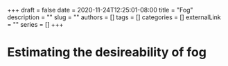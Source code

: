 +++ 
draft = false
date = 2020-11-24T12:25:01-08:00
title = "Fog"
description = ""
slug = ""
authors = []
tags = []
categories = []
externalLink = ""
series = []
+++

# Estimating the desireability of fog
